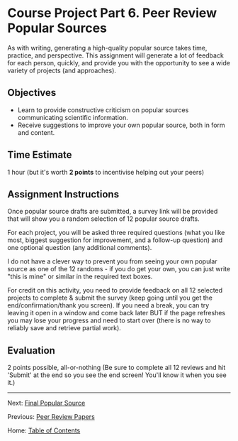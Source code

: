 # Course Project Part 6. Peer Review Popular Sources

As with writing, generating a high-quality popular source takes time, practice, and perspective. This assignment will generate a lot of feedback for each person, quickly, and provide you with the opportunity to see a wide variety of projects (and approaches).

## Objectives

- Learn to provide constructive criticism on popular sources communicating scientific information.
- Receive suggestions to improve your own popular source, both in form and content.

## Time Estimate

1 hour (but it's worth **2 points** to incentivise helping out your peers)

## Assignment Instructions

Once popular source drafts are submitted, a survey link will be provided that will show you a random selection of 12 popular source drafts.

For each project, you will be asked three required questions (what you like most, biggest suggestion for improvement, and a follow-up question) and one optional question (any additional comments).

I do not have a clever way to prevent you from seeing your own popular source as one of the 12 randoms - if you do get your own, you can just write "this is mine" or similar in the required text boxes.

For credit on this activity, you need to provide feedback on all 12 selected projects to complete & submit the survey (keep going until you get the end/confirmation/thank you screen). If you need a break, you can try leaving it open in a window and come back later BUT if the page refreshes you may lose your progress and need to start over (there is no way to reliably save and retrieve partial work).

## Evaluation

2 points possible, all-or-nothing (Be sure to complete all 12 reviews and hit 'Submit' at the end so you see the end screen! You'll know it when you see it.)

-----------

Next: [Final Popular Source](7_final_popular_source.md)

Previous: [Peer Review Papers](5_peer_review_papers_.md)

Home: [Table of Contents](../index.md)

